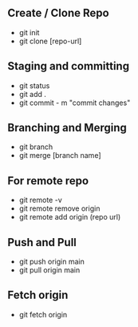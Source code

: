 ## Create / Clone Repo
- git init     
- git clone [repo-url]

## Staging and committing
- git status
- git add .
- git commit - m "commit changes"

## Branching and Merging
- git branch 
- git merge [branch name]

## For remote repo
- git remote -v
- git remote remove origin
- git remote add origin (repo url)

## Push and Pull
- git push origin main
- git pull origin main

## Fetch origin
- git fetch origin



